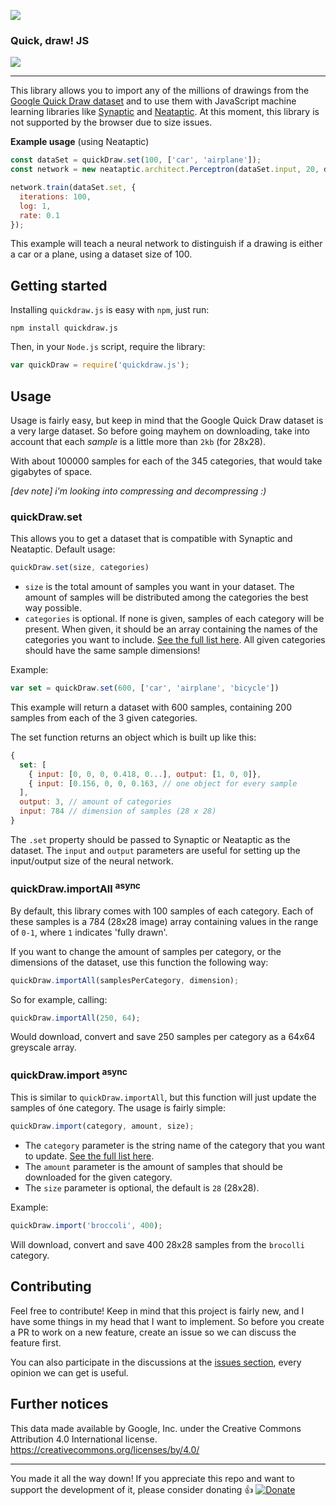 ![](http://i.imgur.com/ap9FKr7.png)

### Quick, draw! JS

<a href="https://www.npmjs.com/package/quickdraw.js"><img src="https://img.shields.io/npm/v/quickdraw.js.svg?style=flat-square"></a>

<hr>

This library allows you to import any of the millions of drawings from the
[Google Quick Draw dataset](https://github.com/googlecreativelab/quickdraw-dataset)
and to use them with JavaScript machine learning libraries like
[Synaptic](https://github.com/cazala/synaptic) and
[Neataptic](https://github.com/wagenaartje/neataptic). At this moment, this
library is not supported by the browser due to size issues.

**Example usage** (using Neataptic)

```js
const dataSet = quickDraw.set(100, ['car', 'airplane']);
const network = new neataptic.architect.Perceptron(dataSet.input, 20, dataSet.output);

network.train(dataSet.set, {
  iterations: 100,
  log: 1,
  rate: 0.1
});
```

This example will teach a neural network to distinguish if a drawing is either
a car or a plane, using a dataset size of 100.

## Getting started
Installing `quickdraw.js` is easy with `npm`, just run:

```batch
npm install quickdraw.js
```

Then, in your `Node.js` script, require the library:

```js
var quickDraw = require('quickdraw.js');
```

## Usage
Usage is fairly easy, but keep in mind that the Google Quick Draw dataset is
a very large dataset. So before going mayhem on downloading, take into account
that each _sample_ is a little more than `2kb` (for 28x28).

With about 100000 samples for each of the 345 categories, that would take
gigabytes of space.

_[dev note] i'm looking into compressing and decompressing :)_

### quickDraw.set
This allows you to get a dataset that is compatible with Synaptic and Neataptic.
Default usage:

```js
quickDraw.set(size, categories)
```

* `size` is the total amount of samples you want in your dataset. The amount
of samples will be distributed among the categories the best way possible.
* `categories` is optional. If none is given, samples of each
category will be present. When given, it should be an array containing the
names of the categories you want to include.
[See the full list here](https://github.com/googlecreativelab/quickdraw-dataset/blob/master/categories.txt). All given categories should have the same sample dimensions!



Example:

```js
var set = quickDraw.set(600, ['car', 'airplane', 'bicycle'])
```

This example will return a dataset with 600 samples, containing 200 samples from
each of the 3 given categories.

The set function returns an object which is built up like this:

```js
{
  set: [
    { input: [0, 0, 0, 0.418, 0...], output: [1, 0, 0]},
    { input: [0.156, 0, 0, 0.163, // one object for every sample
  ],
  output: 3, // amount of categories
  input: 784 // dimension of samples (28 x 28)
}
```

The `.set` property should be passed to Synaptic or Neataptic as the dataset.
The `input` and `output` parameters are useful for setting up the input/output
size of the neural network.

### quickDraw.importAll <sup>async<sup>
By default, this library comes with 100 samples of each category. Each of these
samples is a 784 (28x28 image) array containing values in the range of `0-1`,
where `1` indicates 'fully drawn'.

If you want to change the amount of samples per category, or the dimensions
of the dataset, use this function the following way:

```js
quickDraw.importAll(samplesPerCategory, dimension);
```

So for example, calling:

```js
quickDraw.importAll(250, 64);
```

Would download, convert and save 250 samples per category as a 64x64 greyscale
array.

### quickDraw.import <sup>async<sup>
This is similar to `quickDraw.importAll`, but this function will just update
the samples of óne category. The usage is fairly simple:

```js
quickDraw.import(category, amount, size);
```

* The `category` parameter is the string name of the category that you want
to update. [See the full list here](https://github.com/googlecreativelab/quickdraw-dataset/blob/master/categories.txt).
* The `amount` parameter is the amount of samples that should be downloaded for
the given category.
* The `size` parameter is optional, the default is `28` (28x28).

Example:

```js
quickDraw.import('broccoli', 400);
```

Will download, convert and save 400 28x28 samples from the `brocolli` category.

## Contributing
Feel free to contribute! Keep in mind that this project is fairly new, and I
have some things in my head that I want to implement. So before you create a PR
to work on a new feature, create an issue so we can discuss the feature first.

You can also participate in the discussions at the [issues
section](https://github.com/wagenaartje/stocks.js/issues), every opinion we can
get is useful.

## Further notices
This data made available by Google, Inc. under the Creative Commons Attribution 4.0 International license.
https://creativecommons.org/licenses/by/4.0/

<hr>

You made it all the way down! If you appreciate this repo and want to support the development of it, please consider donating :thumbsup:
[![Donate](https://img.shields.io/badge/Donate-PayPal-green.svg)](https://www.paypal.com/cgi-bin/webscr?cmd=_s-xclick&hosted_button_id=CXS3G8NHBYEZE)
